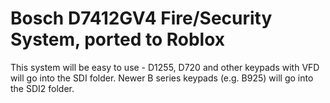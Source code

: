 # Bosch D7412GV4 Fire/Security System, ported to Roblox
This system will be easy to use - D1255, D720 and other keypads with VFD will go into the SDI folder. Newer B series keypads (e.g. B925) will go into the SDI2 folder.
